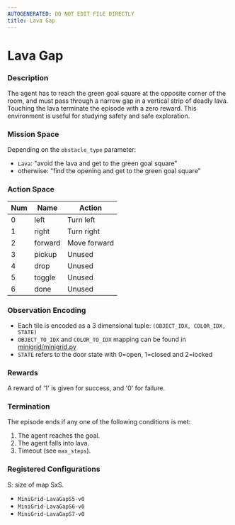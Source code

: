 ```yaml
---
AUTOGENERATED: DO NOT EDIT FILE DIRECTLY
title: Lava Gap
---
```



# Lava Gap

### Description

The agent has to reach the green goal square at the opposite corner of the
room, and must pass through a narrow gap in a vertical strip of deadly lava.
Touching the lava terminate the episode with a zero reward. This environment
is useful for studying safety and safe exploration.

### Mission Space

Depending on the `obstacle_type` parameter:
- `Lava`: "avoid the lava and get to the green goal square"
- otherwise: "find the opening and get to the green goal square"

### Action Space

| Num | Name         | Action       |
|-----|--------------|--------------|
| 0   | left         | Turn left    |
| 1   | right        | Turn right   |
| 2   | forward      | Move forward |
| 3   | pickup       | Unused       |
| 4   | drop         | Unused       |
| 5   | toggle       | Unused       |
| 6   | done         | Unused       |

### Observation Encoding

- Each tile is encoded as a 3 dimensional tuple:
    `(OBJECT_IDX, COLOR_IDX, STATE)`
- `OBJECT_TO_IDX` and `COLOR_TO_IDX` mapping can be found in
    [minigrid/minigrid.py](minigrid/minigrid.py)
- `STATE` refers to the door state with 0=open, 1=closed and 2=locked

### Rewards

A reward of '1' is given for success, and '0' for failure.

### Termination

The episode ends if any one of the following conditions is met:

1. The agent reaches the goal.
2. The agent falls into lava.
3. Timeout (see `max_steps`).

### Registered Configurations

S: size of map SxS.

- `MiniGrid-LavaGapS5-v0`
- `MiniGrid-LavaGapS6-v0`
- `MiniGrid-LavaGapS7-v0`
